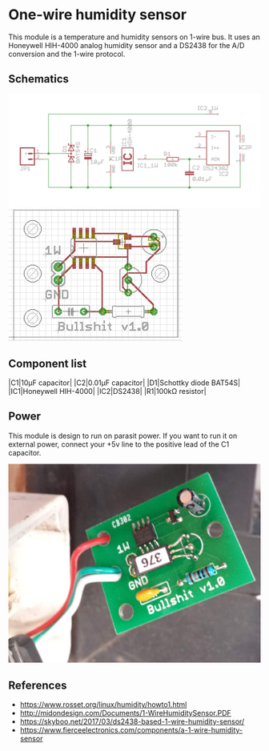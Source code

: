 # One-wire humidity sensor

This module is a temperature and humidity sensors on 1-wire bus. It uses an Honeywell HIH-4000 analog humidity sensor and a DS2438 for the A/D conversion and the 1-wire protocol.

## Schematics

![Schematics](schematics.jpg)
![PCB](pcb.jpg)

## Component list

|C1|10µF capacitor|
|C2|0.01µF capacitor|
|D1|Schottky diode BAT54S|
|IC1|Honeywell HIH-4000|
|IC2|DS2438|
|R1|100kΩ resistor|

## Power

This module is design to run on parasit power. If you want to run it on external power, connect your +5v line to the positive lead of the C1 capacitor.

![Example](final.jpg)

## References 

 - https://www.rosset.org/linux/humidity/howto1.html
 - http://midondesign.com/Documents/1-WireHumiditySensor.PDF
 - https://skyboo.net/2017/03/ds2438-based-1-wire-humidity-sensor/
 - https://www.fierceelectronics.com/components/a-1-wire-humidity-sensor
